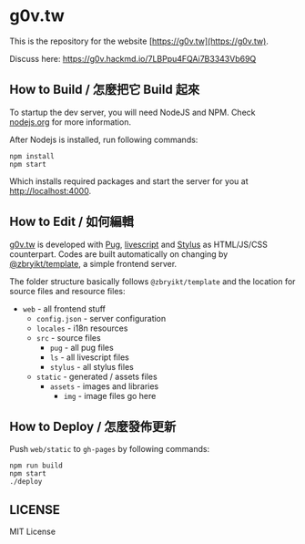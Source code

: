 # g0v.tw

This is the repository for the website [https://g0v.tw](https://g0v.tw).

Discuss here: https://g0v.hackmd.io/7LBPpu4FQAi7B3343Vb69Q


## How to Build / 怎麼把它 Build 起來

To startup the dev server, you will need NodeJS and NPM. Check [nodejs.org](https://nodejs.org) for more information.

After Nodejs is installed, run following commands:

    npm install
    npm start

Which installs required packages and start the server for you at [http://localhost:4000](http://localhost:4000).


## How to Edit / 如何編輯

[g0v.tw](https://g0v.tw) is developed with [Pug](https://pugjs.org/api/getting-started.html), [livescript](https://livescript.net) and [Stylus](https://stylus-lang.com/) as HTML/JS/CSS counterpart. Codes are built automatically on changing by [@zbryikt/template](https://github.com/zbryikt/template/), a simple frontend server. 

The folder structure basically follows `@zbryikt/template` and the location for source files and resource files:

 - `web` - all frontend stuff
   - `config.json` - server configuration
   - `locales` - i18n resources
   - `src` - source files
     - `pug` - all pug files
     - `ls` - all livescript files
     - `stylus` - all stylus files
   - `static` - generated / assets files
     - `assets` - images and libraries
       - `img` - image files go here


## How to Deploy / 怎麼發佈更新

Push `web/static` to `gh-pages` by following commands:

    npm run build
    npm start
    ./deploy


## LICENSE

MIT License
